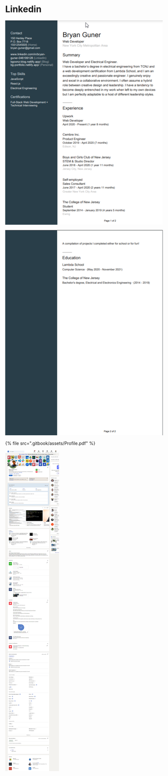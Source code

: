 # Linkedin

![](.gitbook/assets/chrome_lghgVLae1V.png)

![](<.gitbook/assets/image (3).png>)

{% file src=".gitbook/assets/Profile.pdf" %}

![](.gitbook/assets/linkedin-profile.png)
